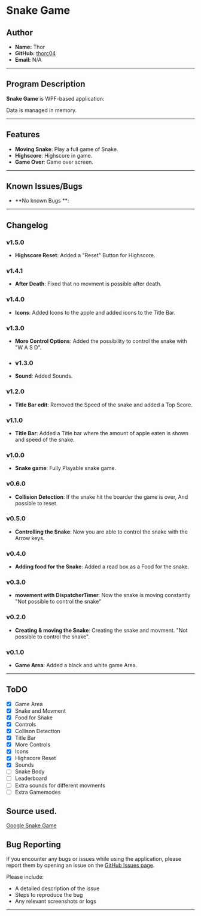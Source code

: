 # Snake Game

## Author

- **Name:** Thor
- **GitHub:** [thorc04](https://github.com/thorc04/)
- **Email:** N/A

---

## Program Description

**Snake Game** is WPF-based application:

Data is managed in memory.

---

## Features

- **Moving Snake**: Play a full game of Snake.
- **Highscore**: Highscore in game.
- **Game Over**: Game over screen.

---

## Known Issues/Bugs

- **No known Bugs **: 

---

## Changelog

### v1.5.0 
- **Highscore Reset**: Added a "Reset" Button for Highscore.

### v1.4.1 
- **After Death**: Fixed that no movment is possible after death. 

### v1.4.0 
- **Icons**: Added Icons to the apple and added icons to the Title Bar.

### v1.3.0 
- **More Control Options**: Added the possibility to control the snake with "W A S D".

- ### v1.3.0
- **Sound**: Added Sounds.

### v1.2.0
- **Title Bar edit**: Removed the Speed of the snake and added a Top Score.

### v1.1.0
- **Title Bar**: Added a Title bar where the amount of apple eaten is shown and speed of the snake.

### v1.0.0
- **Snake game**: Fully Playable snake game.

### v0.6.0
- **Collision Detection**: If the snake hit the boarder the game is over, And possible to reset.

### v0.5.0
- **Controlling the Snake**: Now you are able to control the snake with the Arrow keys.

### v0.4.0
- **Adding food for the Snake**: Added a read box as a Food for the snake.

### v0.3.0
- **movement with DispatcherTimer**: Now the snake is moving constantly "Not possible to control the snake"
### v0.2.0
- **Creating & moving the Snake**: Creating the snake and movment. "Not possible to control the snake".

### v0.1.0
- **Game Area**: Added a black and white game Area.

---
## ToDO

- [x] Game Area
- [x] Snake and Movment
- [x] Food for Snake 
- [x] Controls
- [x] Collison Detection
- [x] Title Bar
- [x] More Controls
- [x] Icons
- [x] Highscore Reset
- [x] Sounds
- [ ] Snake Body
- [ ] Leaderboard
- [ ] Extra sounds for different movments
- [ ] Extra Gamemodes

## Source used.
[Google Snake Game](https://www.google.com/search?q=snake+game+google&oq=snake+game+google&gs_lcrp=EgZjaHJvbWUyBggAEEUYOTIGCAEQRRg8MgYIAhAuGEDSAQgzNTUyajBqMagCCLACAQ&sourceid=chrome&ie=UTF-8)



## Bug Reporting

If you encounter any bugs or issues while using the application, please report them by opening an issue on the [GitHub Issues page](https://github.com/thorc04/Blackjack/issues).

Please include:
- A detailed description of the issue
- Steps to reproduce the bug
- Any relevant screenshots or logs

---
